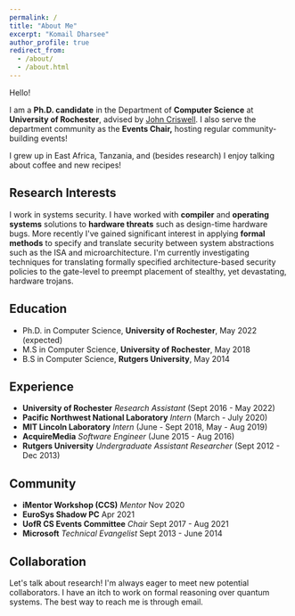 ```yaml
---
permalink: /
title: "About Me"
excerpt: "Komail Dharsee"
author_profile: true
redirect_from: 
  - /about/
  - /about.html
---
```


Hello!

I am a **Ph.D. candidate** in the Department of **Computer Science** at  **University of Rochester**, advised by [John Criswell](https://www.cs.rochester.edu/u/criswell/ "John Criswell"). I also serve the department community as the **Events Chair,** hosting regular community-building events!

I grew up in East Africa, Tanzania, and (besides research) I enjoy talking about coffee and new recipes!

## Research Interests
I work in systems security. I have worked with **compiler** and **operating systems** solutions to **hardware threats** such as design-time hardware bugs. More recently I've gained significant interest in applying **formal methods** to specify and translate security between system abstractions such as the ISA and microarchitecture. I'm currently investigating techniques for translating formally specified architecture-based security policies to the gate-level to preempt placement of stealthy, yet devastating, hardware trojans.

## Education
* Ph.D. in Computer Science, **University of Rochester**, May 2022 (expected)
* M.S in Computer Science, **University of Rochester**, May 2018
* B.S in Computer Science, **Rutgers University**, May 2014

## Experience
* **University of Rochester** _Research Assistant_ (Sept 2016 - May 2022)
* **Pacific Northwest National Laboratory** _Intern_ (March - July 2020)
* **MIT Lincoln Laboratory** _Intern_ (June - Sept 2018, May - Aug 2019)
* **AcquireMedia** _Software Engineer_ (June 2015 - Aug 2016)
* **Rutgers University** _Undergraduate Assistant Researcher_ (Sept 2012 - Dec 2013)

## Community
* **iMentor Workshop (CCS)** _Mentor_ Nov 2020
* **EuroSys Shadow PC** Apr 2021
* **UofR CS Events Committee** _Chair_ Sept 2017 - Aug 2021 
* **Microsoft** _Technical Evangelist_ Sept 2013 - June 2014

## Collaboration
Let's talk about research! I'm always eager to meet new potential collaborators. I have an itch to work on formal reasoning over quantum systems. The best way to reach me is through email. 
